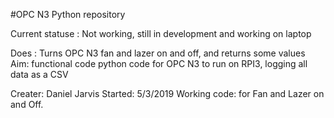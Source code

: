 #OPC N3 Python repository 

Current statuse : Not working, still in development and working on laptop

Does : Turns OPC N3 fan and lazer on and off, and returns some values
Aim: functional code python code for OPC N3 to run on RPI3, logging all data as a CSV 

Creater: Daniel Jarvis
Started: 5/3/2019 
Working code: for Fan and Lazer on and Off.
